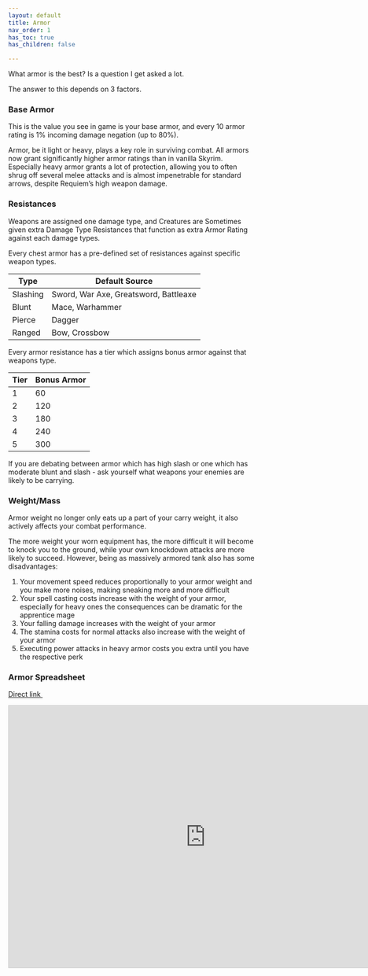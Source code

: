 ```yaml
---
layout: default
title: Armor
nav_order: 1
has_toc: true
has_children: false

---
```


What armor is the best? Is a question I get asked a lot. 

The answer to this depends on 3 factors.

### Base Armor

This is the value you see in game is your base armor, and every 10 armor rating is 1% incoming damage negation (up to 80%).

Armor, be it light or heavy, plays a key role in surviving combat. All armors now grant significantly higher armor ratings than in vanilla Skyrim.
Especially heavy armor grants a lot of protection, allowing you to often shrug off several melee attacks and is almost impenetrable for standard arrows, despite Requiem’s high weapon damage.

### Resistances

Weapons are assigned one damage type, and Creatures are Sometimes given extra Damage Type Resistances that function as extra Armor Rating against each damage types. 

Every chest armor has a pre-defined set of resistances against specific weapon types.

|Type |	Default Source |
|--|--|
|Slashing |Sword, War Axe, Greatsword, Battleaxe
|Blunt 	|Mace, Warhammer
|Pierce |Dagger
|Ranged |Bow, Crossbow

Every armor resistance has a tier which assigns bonus armor against that weapons type.

|Tier |Bonus Armor|
|--|--|
|1 |60
|2 |120
|3 |180
|4 |240
|5 |300

If you are debating between armor which has high slash or one which has moderate blunt and slash - ask yourself what weapons your enemies are likely to be carrying. 

### Weight/Mass

Armor weight no longer only eats up a part of your carry weight, it also actively affects your combat performance. 

The more weight your worn equipment has, the more difficult it will become to knock you to the ground, while your own knockdown attacks are more likely to succeed. However, being as massively armored tank also has some disadvantages:
1. Your movement speed reduces proportionally to your armor weight and you make more noises, making sneaking more and more difficult
1. Your spell casting costs increase with the weight of your armor, especially for heavy ones the consequences can be dramatic for the apprentice mage
1. Your falling damage increases with the weight of your armor
1. The stamina costs for normal attacks also increase with the weight of your armor
1. Executing power attacks in heavy armor costs you extra until you have the respective perk

### Armor Spreadsheet
<a class="btn btn-pink" href=" https://airtable.com/shrUVO0whvWxsKfzN" target="_blank" rel="noopener noreferrer">Direct link <svg viewBox="0 0 24 24" aria-labelledby="svg-external-link-title" width="1em" height="1em"><use xlink:href="#svg-external-link"></use></svg></a>



<iframe class="airtable-embed" src="https://airtable.com/embed/shrUVO0whvWxsKfzN?backgroundColor=purple&viewControls=on" frameborder="0" onmousewheel="" width="800" height="533" style="background: transparent; border: 1px solid #ccc;"></iframe>
